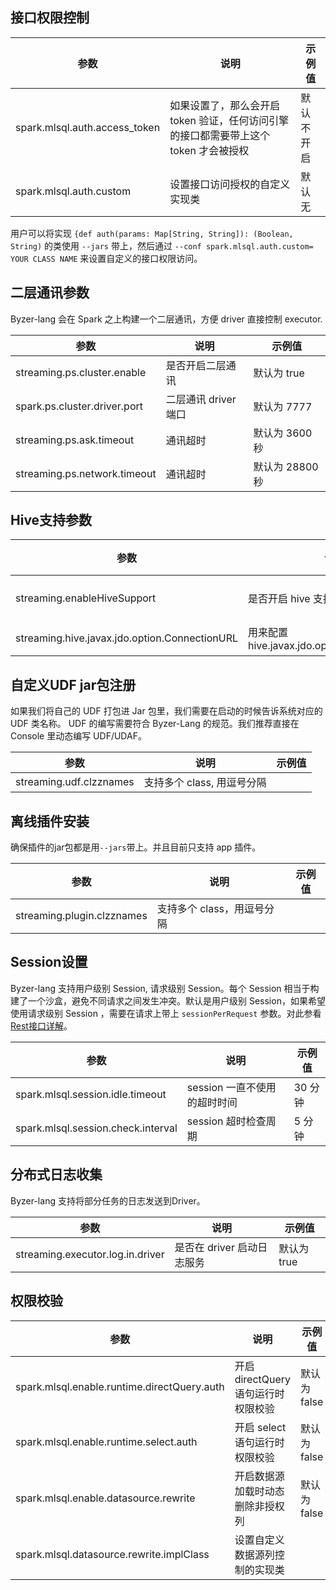 
## 接口权限控制

| 参数 | 说明 | 示例值 |
|----|----|-----|
|  spark.mlsql.auth.access_token  |  如果设置了，那么会开启 token 验证，任何访问引擎的接口都需要带上这个 token 才会被授权  | 默认不开启    |
|  spark.mlsql.auth.custom  | 设置接口访问授权的自定义实现类 |  默认无   |

用户可以将实现 `{def auth(params: Map[String, String]): (Boolean, String)` 的类使用 `--jars` 带上，然后通过 `--conf spark.mlsql.auth.custom= YOUR CLASS NAME` 来设置自定义的接口权限访问。

## 二层通讯参数

Byzer-lang 会在 Spark 之上构建一个二层通讯，方便 driver 直接控制 executor.

| 参数 | 说明 | 示例值 |
|----|----|-----|
|  streaming.ps.cluster.enable  |  是否开启二层通讯  |  默认为 true   |
|  spark.ps.cluster.driver.port  |  二层通讯 driver 端口 |  默认为 7777   |
|  streaming.ps.ask.timeout |  通讯超时 |  默认为 3600 秒   |
|  streaming.ps.network.timeout |  通讯超时 |  默认为 28800 秒   |

## Hive支持参数

| 参数 | 说明 | 示例值 |
|----|----|-----|
| streaming.enableHiveSupport  |  是否开启 hive 支持  |  默认为 false   |
|  streaming.hive.javax.jdo.option.ConnectionURL  | 用来配置 hive.javax.jdo.option.ConnectionURL|  默认为空   |

## 自定义UDF jar包注册

如果我们将自己的 UDF 打包进 Jar 包里，我们需要在启动的时候告诉系统对应的 UDF 类名称。
UDF 的编写需要符合 Byzer-Lang 的规范。我们推荐直接在 Console 里动态编写 UDF/UDAF。

| 参数 | 说明               | 示例值 |
|----|------------------|-----|
| streaming.udf.clzznames  | 支持多个 class, 用逗号分隔 |     |

## 离线插件安装

确保插件的jar包都是用`--jars`带上。并且目前只支持 app 插件。

| 参数 | 说明 | 示例值 |
|----|----|-----|
| streaming.plugin.clzznames  |  支持多个 class，用逗号分隔  |     |


## Session设置

Byzer-lang 支持用户级别 Session, 请求级别 Session。每个 Session 相当于构建了一个沙盒，避免不同请求之间发生冲突。默认是用户级别 Session，如果希望使用请求级别 Session ，需要在请求上带上 `sessionPerRequest` 参数。对此参看[Rest接口详解](../developer/api/run_script_api.md)。


| 参数 | 说明 | 示例值 |
|----|----|-----|
| spark.mlsql.session.idle.timeout  |  session 一直不使用的超时时间  |  30 分钟   |
| spark.mlsql.session.check.interval  |  session 超时检查周期  |  5 分钟   |

## 分布式日志收集

Byzer-lang 支持将部分任务的日志发送到Driver。

| 参数 | 说明 | 示例值 |
|----|----|-----|
| streaming.executor.log.in.driver  |  是否在 driver 启动日志服务  | 默认为 true|

## 权限校验

| 参数 | 说明 | 示例值 |
|----|----|-----|
| spark.mlsql.enable.runtime.directQuery.auth  |  开启 directQuery 语句运行时权限校验  | 默认为 false|
| spark.mlsql.enable.runtime.select.auth  |  开启 select 语句运行时权限校验  | 默认为 false|
| spark.mlsql.enable.datasource.rewrite  |  开启数据源加载时动态删除非授权列  | 默认为 false|
| spark.mlsql.datasource.rewrite.implClass  |  设置自定义数据源列控制的实现类 | &nbsp;|
